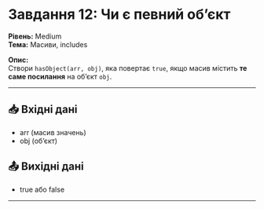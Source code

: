# Завдання 12: Чи є певний об’єкт
**Рівень:** Medium  
**Тема:** Масиви, includes  

**Опис:**  
Створи `hasObject(arr, obj)`, яка повертає `true`, якщо масив містить **те саме посилання** на об’єкт `obj`.  

---
## 📥 Вхідні дані
- arr (масив значень)  
- obj (об’єкт)

## 📤 Вихідні дані
- true або false

---